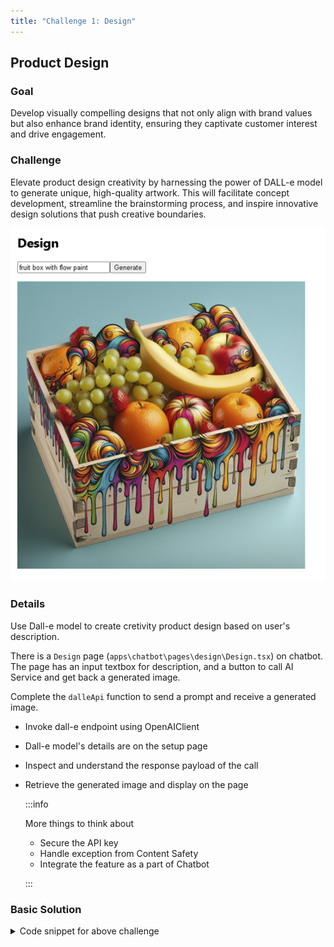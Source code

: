 ```yaml
---
title: "Challenge 1: Design"
---
```


## Product Design

### Goal

Develop visually compelling designs that not only align with brand values but also enhance brand identity, ensuring they captivate customer interest and drive engagement.​

### Challenge

Elevate product design creativity by harnessing the power of DALL-e model to generate unique, high-quality artwork. This will facilitate concept development, streamline the brainstorming process, and inspire innovative design solutions that push creative boundaries.​

![Challenge](images/challenge-1.png)

### Details

Use Dall-e model to create cretivity product design based on user's description.

There is a `Design` page (`apps\chatbot\pages\design\Design.tsx`) on chatbot. The page has an input textbox for description, and a button to call AI Service and get back a generated image.

Complete the `dalleApi` function to send a prompt and receive a generated image.

- Invoke dall-e endpoint using OpenAIClient
- Dall-e model's details are on the setup page
- Inspect and understand the response payload of the call
- Retrieve the generated image and display on the page


   :::info
   
   More things to think about

   - Secure the API key
   - Handle exception from Content Safety
   - Integrate the feature as a part of Chatbot

   :::


### Basic Solution


<details>
    <summary>Code snippet for above challenge</summary>
    <details>
    <summary>Don't Look! Have you tried to solve it yourself?</summary>
    <details>
    <summary>Your solution will be better than our sample answer!</summary>

    The basic solution is provided below. Feel free to expand on it to make it more interesting!

    ```

    import React, { useState } from "react";
    import { trackPromise } from "react-promise-tracker";
    import { usePromiseTracker } from "react-promise-tracker";
    import { OpenAIClient, AzureKeyCredential, Completions } from '@azure/openai';

    const Page = () => {

        const { promiseInProgress } = usePromiseTracker();
        const [imageText, setImageText] = useState<string>();
        const [imageUrl, setImageUrl] = useState<string>("");

        async function process() {
            if (imageText != null) {
                trackPromise(
                    dalleApi(imageText)
                ).then((res) => {
                    setImageUrl(res);
                }
                )
            }
        }

        async function dalleApi(prompt: string): Promise<string> {
            const options = {
                api_version: "2024-02-01"
            };
            const size = '1024x1024';
            const n = 1;
            
            var openai_url = "https://azureailab-openai.openai.azure.com";
            var openai_key = "<API_KEY>";
            const client = new OpenAIClient(
                openai_url,
                new AzureKeyCredential(openai_key),
                options
            );

            const deploymentName = 'dalle3';
            const result = await client.getImages(deploymentName, prompt, { n, size });
            console.log(result);

            if (result.data[0].url) {
                return result.data[0].url;
            } else {
                throw new Error("Image URL is undefined");
            }
        }

        const updateText = (e: React.ChangeEvent<HTMLInputElement>) => {
            setImageText(e.target.value);
        };

        return (
            <div className="pageContainer">
                <h2>Design</h2>
                <p></p>
                <p>
                    <input type="text" placeholder="(describe your design here)" onChange={updateText} />
                    <button onClick={() => process()}>Generate</button><br />
                    {
                        (promiseInProgress === true) ?
                            <span>Loading...</span>
                            :
                            null
                    }
                </p>
                <p>
                    <img height={"550px"} src={imageUrl} />
                </p>
            </div>
        );
    };

    export default Page;

    ```
    
    </details>
    </details>

</details>
